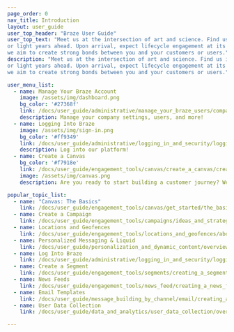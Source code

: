 ```yaml
---
page_order: 0
nav_title: Introduction
layout: user_guide
user_top_header: "Braze User Guide"
user_top_text: "Meet us at the intersection of art and science. Find us in the moment,
or light years ahead. Upon arrival, expect lifecycle engagement at its best. At Braze,
we aim to create strong bonds between you and your customers or users."
description: "Meet us at the intersection of art and science. Find us in the moment,
or light years ahead. Upon arrival, expect lifecycle engagement at its best. At Braze,
we aim to create strong bonds between you and your customers or users."

user_menu_list:
  - name: Manage Your Braze Account
    image: /assets/img/dashboard.png
    bg_color: '#27368f'
    link: /docs/user_guide/administrative/manage_your_braze_users/company-wide_settings_management/
    description: Manage your company settings, users, and more!
  - name: Logging Into Braze
    image: /assets/img/sign-in.png
    bg_color: '#ff9349'
    link: /docs/user_guide/administrative/logging_in_and_security/logging_in/
    description: Log into our platform!
  - name: Create a Canvas
    bg_color: '#f7918e'
    link: /docs/user_guide/engagement_tools/canvas/create_a_canvas/create_a_canvas/
    image: /assets/img/canvas.png
    description: Are you ready to start building a customer journey? We'll guide you through it.

popular_topic_list:
  - name: "Canvas: The Basics"
    link: /docs/user_guide/engagement_tools/canvas/get_started/the_basics/
  - name: Create a Campaign
    link: /docs/user_guide/engagement_tools/campaigns/ideas_and_strategies/active_user_campaigns/
  - name: Locations and Geofences
    link: /docs/user_guide/engagement_tools/locations_and_geofences/about/
  - name: Personalized Messaging & Liquid
    link: /docs/user_guide/personalization_and_dynamic_content/overview/
  - name: Log Into Braze
    link: /docs/user_guide/administrative/logging_in_and_security/logging_in/
  - name: Create a Segment
    link: /docs/user_guide/engagement_tools/segments/creating_a_segment/
  - name: News Feeds
    link: /docs/user_guide/engagement_tools/news_feed/creating_a_news_feed_item/
  - name: Email Templates
    link: /docs/user_guide/message_building_by_channel/email/creating_an_email_template/#creating-an-email-template
  - name: User Data Collection
    link: /docs/user_guide/data_and_analytics/user_data_collection/overview/

---
```

